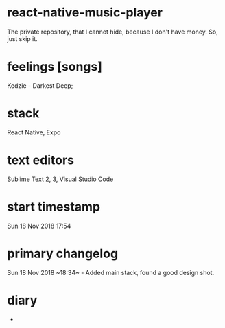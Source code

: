 # react-native-music-player
The private repository, that I cannot hide, because I don't have money. So, just skip it.

# feelings [songs]
Kedzie - Darkest Deep;

# stack
React Native,
Expo

# text editors
Sublime Text 2, 3,
Visual Studio Code

# start timestamp
Sun 18 Nov 2018 17:54

# primary changelog
Sun 18 Nov 2018 ~18:34~ - Added main stack, found a good design shot.

# diary
-
